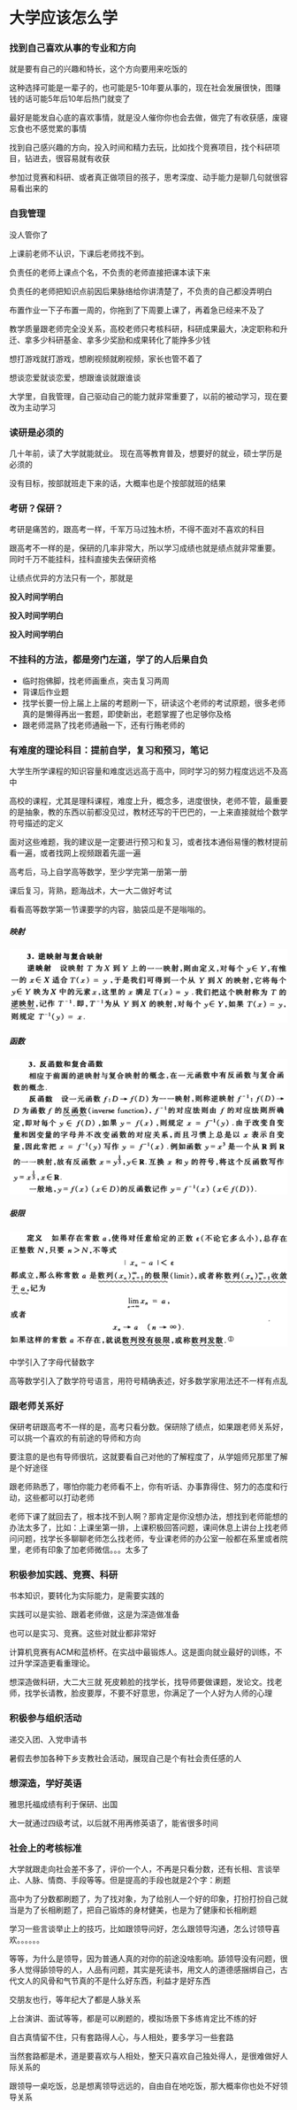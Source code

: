 # 大学应该怎么学

### 找到自己喜欢从事的专业和方向

就是要有自己的兴趣和特长，这个方向要用来吃饭的

这种选择可能是一辈子的，也可能是5-10年要从事的，现在社会发展很快，图赚钱的话可能5年后10年后热门就变了

最好是能发自心底的喜欢事情，就是没人催你你也会去做，做完了有收获感，废寝忘食也不感觉累的事情

找到自己感兴趣的方向，投入时间和精力去玩，比如找个竞赛项目，找个科研项目，钻进去，很容易就有收获

参加过竞赛和科研、或者真正做项目的孩子，思考深度、动手能力是聊几句就很容易看出来的

### 自我管理

没人管你了

上课前老师不认识，下课后老师找不到。

负责任的老师上课点个名，不负责的老师直接把课本读下来

负责任的老师把知识点前因后果脉络给你讲清楚了，不负责的自己都没弄明白

布置作业一下子布置一周的，你拖到了下周要上课了，再着急已经来不及了

教学质量跟老师完全没关系，高校老师只考核科研，科研成果最大，决定职称和升迁、拿多少科研基金、拿多少奖励和成果转化了能挣多少钱

想打游戏就打游戏，想刷视频就刷视频，家长也管不着了

想谈恋爱就谈恋爱，想跟谁谈就跟谁谈

大学里，自我管理，自己驱动自己的能力就非常重要了，以前的被动学习，现在要改为主动学习

### 读研是必须的

几十年前，读了大学就能就业。 现在高等教育普及，想要好的就业，硕士学历是必须的

没有目标，按部就班走下来的话，大概率也是个按部就班的结果

### 考研？保研？

考研是痛苦的，跟高考一样，千军万马过独木桥，不得不面对不喜欢的科目

跟高考不一样的是，保研的几率非常大，所以学习成绩也就是绩点就非常重要。 同时千万不能挂科，挂科直接失去保研资格

让绩点优异的方法只有一个，那就是

**投入时间学明白**

**投入时间学明白**

**投入时间学明白**

### 不挂科的方法，都是旁门左道，学了的人后果自负

- 临时抱佛脚，找老师画重点，突击复习两周
- 背课后作业题
- 找学长要一份上届上上届的考题刷一下，研读这个老师的考试原题，很多老师真的是懒得再出一套题，即使新出，老题掌握了也足够你及格
- 跟老师混熟了找老师通融一下，还有行贿老师的

### 有难度的理论科目：提前自学，复习和预习，笔记

大学生所学课程的知识容量和难度远远高于高中，同时学习的努力程度远远不及高中

高校的课程，尤其是理科课程，难度上升，概念多，进度很快，老师不管，最重要的是抽象，教的东西以前都没见过，教材还写的干巴巴的，一上来直接就给个数学符号描述的定义

面对这些难题，我的建议是一定要进行预习和复习，或者找本通俗易懂的教材提前看一遍，或者找网上视频跟着先遛一遍

高考后，马上自学高等数学，至少学完第一册第一册

课后复习，背熟，题海战术，大一大二做好考试

看看高等数学第一节课要学的内容，脑袋瓜是不是嗡嗡的。

##### 映射

![](img/map.png)

##### 函数

![](img/func.png)

##### 极限

![](img/limit.png)

中学引入了字母代替数字

高等数学引入了数学符号语言，用符号精确表述，好多数学家用法还不一样有点乱

### 跟老师关系好

保研考研跟高考不一样的是，高考只看分数。保研除了绩点，如果跟老师关系好，可以挑一个喜欢的有前途的导师和方向

要注意的是也有导师很坑，这就要看自己对他的了解程度了，从学姐师兄那里了解是个好途径

跟老师熟悉了，哪怕你能力老师看不上，你有听话、办事靠得住、努力的态度和行动，这些都可以打动老师

老师下课了就回去了，根本找不到人啊？那肯定是你没想办法，想找到老师能想的办法太多了，比如：上课坐第一排，上课积极回答问题，课间休息上讲台上找老师问问题，找学长多聊聊老师怎么找老师，专业课老师的办公室一般都在系里或者院里，老师有印象了加老师微信。。。太多了

### 积极参加实践、竞赛、科研

书本知识，要转化为实际能力，是需要实践的

实践可以是实验、跟着老师做，这是为深造做准备

也可以是实习、竞赛。这些对就业都非常好

计算机竞赛有ACM和蓝桥杯。在实战中最锻炼人。这是面向就业最好的训练，不过升学深造更看重理论。

想深造做科研，大二大三就 死皮赖脸的找学长，找导师要做课题，发论文。找老师，找学长请教，脸皮要厚，不要不好意思，你满足了一个人好为人师的心理

### 积极参与组织活动

递交入团、入党申请书

暑假去参加各种下乡支教社会活动，展现自己是个有社会责任感的人

### 想深造，学好英语

雅思托福成绩有利于保研、出国

大一就通过四级考试，以后就不用再修英语了，能省很多时间

### 社会上的考核标准

大学就跟走向社会差不多了，评价一个人，不再是只看分数，还有长相、言谈举止、人脉、情商、手段等等。但是提高的手段也就是2个字：刷题

高中为了分数都刷题了，为了找对象，为了给别人一个好的印象，打扮打扮自己就当是为了长相刷题了，把自己锻炼的身材健美，也是为了健康和长相刷题

学习一些言谈举止上的技巧，比如跟领导问好，怎么跟领导沟通，怎么讨领导喜欢。。。。。。

等等，为什么是领导，因为普通人真的对你的前途没啥影响。舔领导没有问题，很多人觉得舔领导的人，人品有问题，其实是死读书，用文人的道德感捆绑自己，古代文人的风骨和气节真的不是什么好东西，利益才是好东西

交朋友也行，等年纪大了都是人脉关系

上台演讲、面试等等，都是可以刷题的，模拟场景下多练肯定比不练的好

自古真情留不住，只有套路得人心，与人相处，要多学习一些套路

当然套路都是术，道是要喜欢与人相处，整天只喜欢自己独处得人，是很难做好人际关系的

跟领导一桌吃饭，总是想离领导远远的，自由自在地吃饭，那大概率你也处不好领导关系












